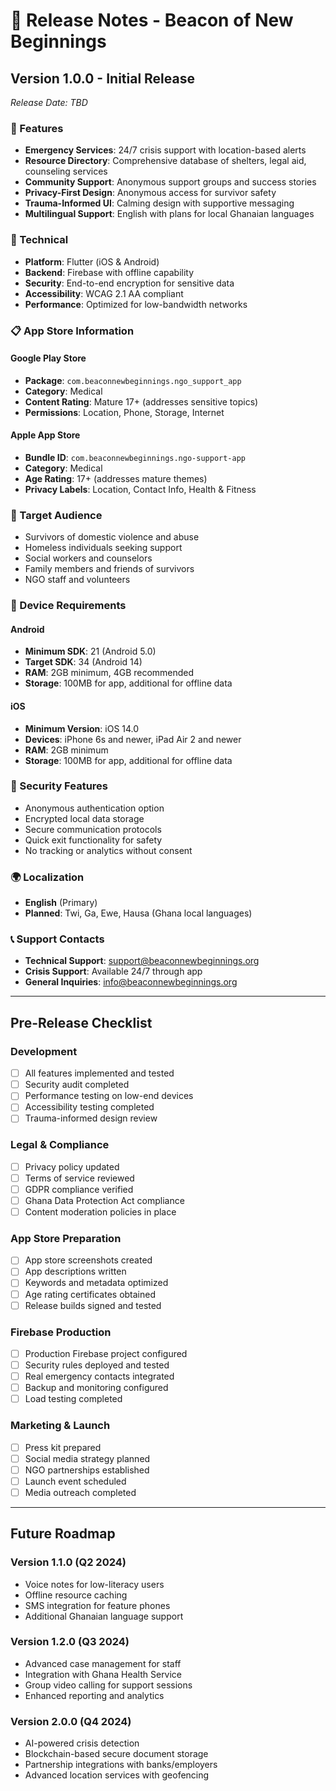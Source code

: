 # 📱 Release Notes - Beacon of New Beginnings

## Version 1.0.0 - Initial Release
*Release Date: TBD*

### 🌟 Features
- **Emergency Services**: 24/7 crisis support with location-based alerts
- **Resource Directory**: Comprehensive database of shelters, legal aid, counseling services
- **Community Support**: Anonymous support groups and success stories
- **Privacy-First Design**: Anonymous access for survivor safety
- **Trauma-Informed UI**: Calming design with supportive messaging
- **Multilingual Support**: English with plans for local Ghanaian languages

### 🔧 Technical
- **Platform**: Flutter (iOS & Android)
- **Backend**: Firebase with offline capability
- **Security**: End-to-end encryption for sensitive data
- **Accessibility**: WCAG 2.1 AA compliant
- **Performance**: Optimized for low-bandwidth networks

### 📋 App Store Information

#### Google Play Store
- **Package**: `com.beaconnewbeginnings.ngo_support_app`
- **Category**: Medical
- **Content Rating**: Mature 17+ (addresses sensitive topics)
- **Permissions**: Location, Phone, Storage, Internet

#### Apple App Store  
- **Bundle ID**: `com.beaconnewbeginnings.ngo-support-app`
- **Category**: Medical
- **Age Rating**: 17+ (addresses mature themes)
- **Privacy Labels**: Location, Contact Info, Health & Fitness

### 🎯 Target Audience
- Survivors of domestic violence and abuse
- Homeless individuals seeking support
- Social workers and counselors
- Family members and friends of survivors
- NGO staff and volunteers

### 📱 Device Requirements

#### Android
- **Minimum SDK**: 21 (Android 5.0)
- **Target SDK**: 34 (Android 14)
- **RAM**: 2GB minimum, 4GB recommended
- **Storage**: 100MB for app, additional for offline data

#### iOS
- **Minimum Version**: iOS 14.0
- **Devices**: iPhone 6s and newer, iPad Air 2 and newer
- **RAM**: 2GB minimum
- **Storage**: 100MB for app, additional for offline data

### 🔐 Security Features
- Anonymous authentication option
- Encrypted local data storage
- Secure communication protocols
- Quick exit functionality for safety
- No tracking or analytics without consent

### 🌍 Localization
- **English** (Primary)
- **Planned**: Twi, Ga, Ewe, Hausa (Ghana local languages)

### 📞 Support Contacts
- **Technical Support**: support@beaconnewbeginnings.org
- **Crisis Support**: Available 24/7 through app
- **General Inquiries**: info@beaconnewbeginnings.org

---

## Pre-Release Checklist

### Development
- [ ] All features implemented and tested
- [ ] Security audit completed
- [ ] Performance testing on low-end devices
- [ ] Accessibility testing completed
- [ ] Trauma-informed design review

### Legal & Compliance
- [ ] Privacy policy updated
- [ ] Terms of service reviewed
- [ ] GDPR compliance verified
- [ ] Ghana Data Protection Act compliance
- [ ] Content moderation policies in place

### App Store Preparation
- [ ] App store screenshots created
- [ ] App descriptions written
- [ ] Keywords and metadata optimized
- [ ] Age rating certificates obtained
- [ ] Release builds signed and tested

### Firebase Production
- [ ] Production Firebase project configured
- [ ] Security rules deployed and tested
- [ ] Real emergency contacts integrated
- [ ] Backup and monitoring configured
- [ ] Load testing completed

### Marketing & Launch
- [ ] Press kit prepared
- [ ] Social media strategy planned
- [ ] NGO partnerships established
- [ ] Launch event scheduled
- [ ] Media outreach completed

---

## Future Roadmap

### Version 1.1.0 (Q2 2024)
- Voice notes for low-literacy users
- Offline resource caching
- SMS integration for feature phones
- Additional Ghanaian language support

### Version 1.2.0 (Q3 2024)
- Advanced case management for staff
- Integration with Ghana Health Service
- Group video calling for support sessions
- Enhanced reporting and analytics

### Version 2.0.0 (Q4 2024)
- AI-powered crisis detection
- Blockchain-based secure document storage
- Partnership integrations with banks/employers
- Advanced location services with geofencing